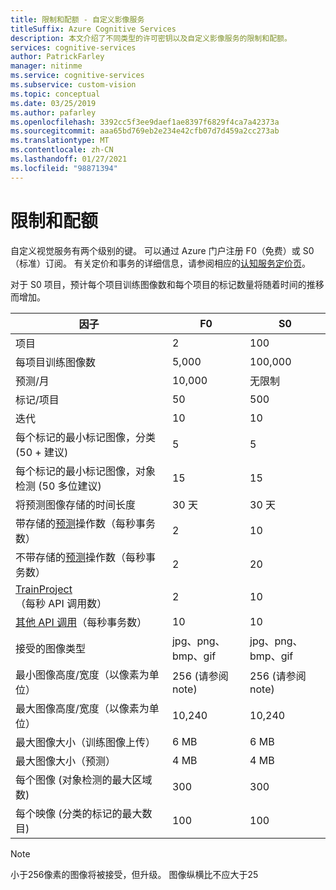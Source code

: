 ```yaml
---
title: 限制和配额 - 自定义影像服务
titleSuffix: Azure Cognitive Services
description: 本文介绍了不同类型的许可密钥以及自定义影像服务的限制和配额。
services: cognitive-services
author: PatrickFarley
manager: nitinme
ms.service: cognitive-services
ms.subservice: custom-vision
ms.topic: conceptual
ms.date: 03/25/2019
ms.author: pafarley
ms.openlocfilehash: 3392cc5f3ee9daef1ae8397f6829f4ca7a42373a
ms.sourcegitcommit: aaa65bd769eb2e234e42cfb07d7d459a2cc273ab
ms.translationtype: MT
ms.contentlocale: zh-CN
ms.lasthandoff: 01/27/2021
ms.locfileid: "98871394"
---
```

# <a name="limits-and-quotas"></a>限制和配额

自定义视觉服务有两个级别的键。 可以通过 Azure 门户注册 F0（免费）或 S0（标准）订阅。 有关定价和事务的详细信息，请参阅相应的[认知服务定价页](https://azure.microsoft.com/pricing/details/cognitive-services/custom-vision-service/)。

对于 S0 项目，预计每个项目训练图像数和每个项目的标记数量将随着时间的推移而增加。

|因子|**F0**|**S0**|
|-----|-----|-----|
|项目|2|100|
|每项目训练图像数 |5,000|100,000|
|预测/月|10,000 |无限制|
|标记/项目|50|500|
|迭代 |10|10|
|每个标记的最小标记图像，分类 (50 + 建议)  |5|5|
|每个标记的最小标记图像，对象检测 (50 多位建议) |15|15|
|将预测图像存储的时间长度|30 天|30 天|
|带存储的[预测](https://go.microsoft.com/fwlink/?linkid=865445)操作数（每秒事务数）|2|10|
|不带存储的[预测](https://go.microsoft.com/fwlink/?linkid=865445)操作数（每秒事务数）|2|20|
|[TrainProject](https://go.microsoft.com/fwlink/?linkid=865446)（每秒 API 调用数）|2|10|
|[其他 API 调用](https://go.microsoft.com/fwlink/?linkid=865446)（每秒事务数）|10|10|
|接受的图像类型|jpg、png、bmp、gif|jpg、png、bmp、gif|
|最小图像高度/宽度（以像素为单位）|256 (请参阅 note) |256 (请参阅 note) |
|最大图像高度/宽度（以像素为单位）|10,240|10,240|
|最大图像大小（训练图像上传） |6 MB|6 MB|
|最大图像大小（预测）|4 MB|4 MB|
|每个图像 (对象检测的最大区域数) |300|300|
|每个映像 (分类的标记的最大数目) |100|100|

> [!NOTE]
> 小于256像素的图像将被接受，但升级。
> 图像纵横比不应大于25
